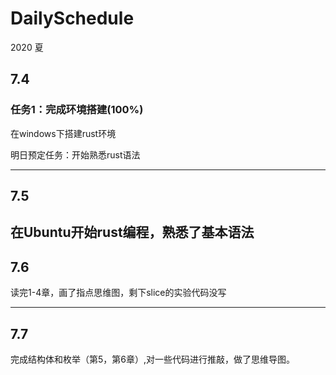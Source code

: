 # DailySchedule
2020 夏

##  7.4

### 任务1：完成环境搭建(100%)

在windows下搭建rust环境

 明日预定任务：开始熟悉rust语法

---
##  7.5

在Ubuntu开始rust编程，熟悉了基本语法
---
##  7.6

读完1-4章，画了指点思维图，剩下slice的实验代码没写

---
##  7.7

完成结构体和枚举（第5，第6章）,对一些代码进行推敲，做了思维导图。
